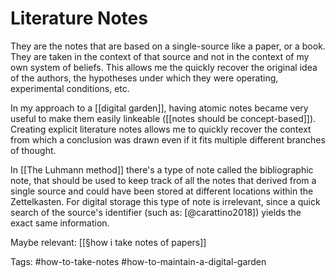 # Literature Notes
They are the notes that are based on a single-source like a paper, or a book. They are taken in the context of that source and not in the context of my own system of beliefs. This allows me the quickly recover the original idea of the authors, the hypotheses under which they were operating, experimental conditions, etc. 

In my approach to a [[digital garden]], having atomic notes became very useful to make them easily linkeable ([[notes should be concept-based]]). Creating explicit literature notes allows me to quickly recover the context from which a conclusion was drawn even if it fits multiple different branches of thought. 

In [[The Luhmann method]] there's a type of note called the bibliographic note, that should be used to keep track of all the notes that derived from a single source and could have been stored at different locations within the Zettelkasten. For digital storage this type of note is irrelevant, since a quick search of the source's identifier (such as: [@carattino2018]) yields the exact same information. 

Maybe relevant: [[§how i take notes of papers]]

Tags: #how-to-take-notes #how-to-maintain-a-digital-garden